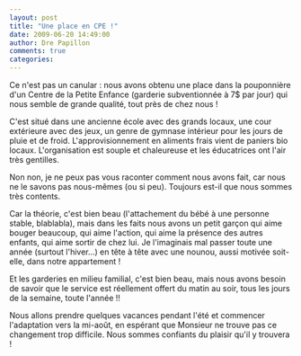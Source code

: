 ```yaml
---
layout: post
title: "Une place en CPE !"
date: 2009-06-20 14:49:00
author: Dre Papillon
comments: true
categories: 
---
```



Ce n'est pas un canular : nous avons obtenu une place dans la pouponnière d'un Centre de la Petite Enfance (garderie subventionnée à 7$ par jour) qui nous semble de grande qualité, tout près de chez nous !

C'est situé dans une ancienne école avec des grands locaux, une cour extérieure avec des jeux, un genre de gymnase intérieur pour les jours de pluie et de froid. L'approvisionnement en aliments frais vient de paniers bio locaux. L'organisation est souple et chaleureuse et les éducatrices ont l'air très gentilles.

Non non, je ne peux pas vous raconter comment nous avons fait, car nous ne le savons pas nous-mêmes (ou si peu). Toujours est-il que nous sommes très contents.

Car la théorie, c'est bien beau (l'attachement du bébé à une personne stable, blablabla), mais dans les faits nous avons un petit garçon qui aime bouger beaucoup, qui aime l'action, qui aime la présence des autres enfants, qui aime sortir de chez lui. Je l'imaginais mal passer toute une année (surtout l'hiver...) en tête à tête avec une nounou, aussi motivée soit-elle, dans notre appartement !

Et les garderies en milieu familial, c'est bien beau, mais nous avons besoin de savoir que le service est réellement offert du matin au soir, tous les jours de la semaine, toute l'année !!

Nous allons prendre quelques vacances pendant l'été et commencer l'adaptation vers la mi-août, en espérant que Monsieur ne trouve pas ce changement trop difficile. Nous sommes confiants du plaisir qu'il y trouvera !